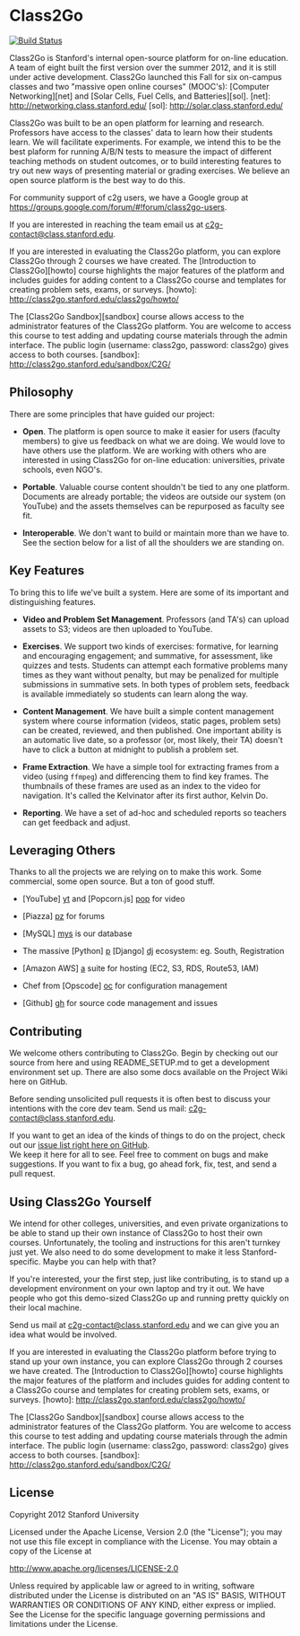 Class2Go 
========

[![Build Status](https://travis-ci.org/Stanford-Online/class2go.png?branch=master)](https://travis-ci.org/Stanford-Online/class2go)

Class2Go is Stanford's internal open-source platform for on-line
education. A team of eight built the first version over the summer
2012, and it is still under active development.  Class2Go launched
this Fall for six on-campus classes and two "massive open online 
courses" (MOOC's): [Computer Networking][net] and 
[Solar Cells, Fuel Cells, and Batteries][sol].
  [net]: http://networking.class.stanford.edu/
  [sol]: http://solar.class.stanford.edu/

Class2Go was built to be an open platform for learning and research.
Professors have access to the classes' data to learn how their
students learn. We will facilitate experiments.  For example, we
intend this to be the best plaform for running A/B/N tests to measure
the impact of different teaching methods on student outcomes, or
to build interesting features to try out new ways of presenting
material or grading exercises.  We believe an open source platform
is the best way to do this.

For community support of c2g users, we have a Google group at
https://groups.google.com/forum/#!forum/class2go-users.

If you are interested in reaching the team email us at 
<c2g-contact@class.stanford.edu>.

If you are interested in evaluating the Class2Go platform, you can explore Class2Go
through 2 courses we have created. The [Introduction to Class2Go][howto] 
course highlights the major features of the platform and includes guides 
for adding content to a Class2Go course and templates for creating problem sets, 
exams, or surveys. 
[howto]: http://class2go.stanford.edu/class2go/howto/

The [Class2Go Sandbox][sandbox] course allows access to the administrator 
features of the Class2Go platform. You are welcome to access this course 
to test adding and updating course materials through the admin interface. 
The public login (username: class2go, password: class2go) gives access to 
both courses.
[sandbox]: http://class2go.stanford.edu/sandbox/C2G/

Philosophy 
----------

There are some principles that have guided our project:

* **Open**. The platform is open source to make it easier for users
    (faculty members) to give us feedback on what we are doing.
    We would love to have others use the platform.  We are working
    with others who are interested in using Class2Go for on-line
    education: universities, private schools, even NGO's.

* **Portable**. Valuable course content shouldn't be tied to any
    one platform. Documents are already portable; the videos are
    outside our system (on YouTube) and the assets themselves can
    be repurposed as faculty see fit.  

* **Interoperable**. We don't want to build or maintain more than we
    have to. See the section below for a list of all the shoulders
    we are standing on.


Key Features
------------

To bring this to life we've built a system. Here are some of its
important and distinguishing features.

* **Video and Problem Set Management**. Professors (and TA's) can
    upload assets to S3; videos are then uploaded to YouTube.

* **Exercises**. We support two kinds of exercises: formative, for
    learning and encouraging engagement; and summative, for assessment,
    like quizzes and tests.  Students can attempt each formative
    problems many times as they want without penalty, but may be
    penalized for multiple submissions in summative sets. In both
    types of problem sets, feedback is available immediately so
    students can learn along the way.

* **Content Management**. We have built a simple content management
    system where course information (videos, static pages, problem
    sets) can be created, reviewed, and then published. One important
    ability is an automatic live date, so a professor (or, most
    likely, their TA) doesn't have to click a button at midnight to
    publish a problem set.

* **Frame Extraction**. We have a simple tool for extracting frames
    from a video (using ```ffmpeg```) and differencing them to find 
    key frames.  The thumbnails of these frames are used as an index
    to the video for navigation. It's called the Kelvinator after
    its first author, Kelvin Do.

* **Reporting**. We have a set of ad-hoc and scheduled reports so
    teachers can get feedback and adjust.


Leveraging Others
-----------------

Thanks to all the projects we are relying on to make this work. Some
commercial, some open source. But a ton of good stuff.

* [YouTube] [yt] and [Popcorn.js] [pop] for video
* [Piazza] [pz] for forums
* [MySQL] [mys] is our database
* The massive [Python] [p] [Django] [dj] ecosystem: eg. South, Registration
* [Amazon AWS] [a] suite for hosting (EC2, S3, RDS, Route53, IAM)
* Chef from [Opscode] [oc] for configuration management
* [Github] [gh] for source code management and issues

  [yt]:   http://www.youtube.com/
  [pop]:  http://www.popcornjs.org/
  [pz]:   http://www.piazza.com/
  [mys]:  http://www.mysql.org/
  [p]:    http://www.python.org/
  [dj]:   http://www.djangoproject.com/
  [a]:    http://aws.amazon.com/
  [oc]:   http://www.opscode.com/
  [gh]:   http://www.github.com/


Contributing
------------

We welcome others contributing to Class2Go.  Begin by checking out
our source from here and using README_SETUP.md to get a development
environment set up.  There are also some docs available on the
Project Wiki here on GitHub.

Before sending unsolicited pull requests it is often best to discuss your
intentions with the core dev team. Send us mail: <c2g-contact@class.stanford.edu>.

If you want to get an idea of the kinds of things to do on the project,
check out our
<a href="https://github.com/Stanford-Online/class2go/issues?state=open">issue list right here on GitHub</a>.  
We keep it here for all to see.  Feel free to comment on bugs and make 
suggestions.  If you want to fix a bug, go ahead fork, fix, test, and send 
a pull request.


Using Class2Go Yourself
-----------------------

We intend for other colleges, universities, and even private
organizations to be able to stand up their own instance of Class2Go
to host their own courses.  Unfortunately, the tooling and instructions
for this aren't turnkey just yet.  We also need to do some development
to make it less Stanford-specific.  Maybe you can help with that?

If you're interested, your the first step, just like contributing,
is to stand up a development environment on your own laptop and try
it out.  We have people who got this demo-sized Class2Go up and running
pretty quickly on their local machine.

Send us mail at <c2g-contact@class.stanford.edu> and we can give
you an idea what would be involved.

If you are interested in evaluating the Class2Go platform before trying to stand 
up your own instance, you can explore Class2Go through 2 courses 
we have created. The [Introduction to Class2Go][howto] course highlights the major 
features of the platform and includes guides for adding content to a Class2Go course 
and templates for creating problem sets, exams, or surveys. 
[howto]: http://class2go.stanford.edu/class2go/howto/

The [Class2Go Sandbox][sandbox] course allows access to the administrator features 
of the Class2Go platform. You are welcome to access this course to test adding and 
updating course materials through the admin interface. The public login 
(username: class2go, password: class2go) gives access to both courses.
[sandbox]: http://class2go.stanford.edu/sandbox/C2G/


License
-------

Copyright 2012 Stanford University

Licensed under the Apache License, Version 2.0 (the "License"); 
you may not use this file except in compliance with the License. 
You may obtain a copy of the License at 

<http://www.apache.org/licenses/LICENSE-2.0>

Unless required by applicable law or agreed to in writing, software 
distributed under the License is distributed on an "AS IS" BASIS, 
WITHOUT WARRANTIES OR CONDITIONS OF ANY KIND, either express or implied. 
See the License for the specific language governing permissions and 
limitations under the License.

